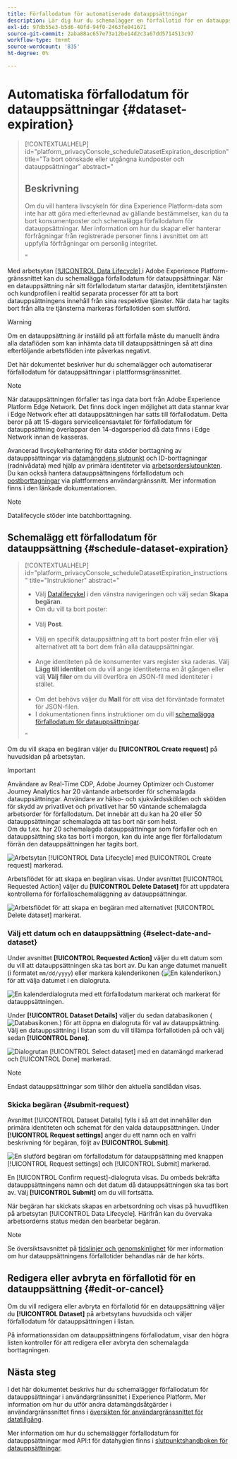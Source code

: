 ```yaml
---
title: Förfallodatum för automatiserade datauppsättningar
description: Lär dig hur du schemalägger en förfallotid för en datauppsättning i Adobe Experience Platform-gränssnittet.
exl-id: 97db55e3-b5d6-40fd-94f0-2463fe041671
source-git-commit: 2aba88ac657e73a12be14d2c3a67dd5714513c97
workflow-type: tm+mt
source-wordcount: '835'
ht-degree: 0%

---
```


# Automatiska förfallodatum för datauppsättningar {#dataset-expiration}

>[!CONTEXTUALHELP]
>id="platform_privacyConsole_scheduleDatasetExpiration_description"
>title="Ta bort oönskade eller utgångna kundposter och datauppsättningar"
>abstract="<h2>Beskrivning</h2><p>Om du vill hantera livscykeln för dina Experience Platform-data som inte har att göra med efterlevnad av gällande bestämmelser, kan du ta bort konsumentposter och schemalägga förfallodatum för datauppsättningar. Mer information om hur du skapar eller hanterar förfrågningar från registrerade personer finns i avsnittet om att uppfylla förfrågningar om personlig integritet.</p>"

Med arbetsytan [[!UICONTROL Data Lifecycle] ](./overview.md) i Adobe Experience Platform-gränssnittet kan du schemalägga förfallodatum för datauppsättningar. När en datauppsättning når sitt förfallodatum startar datasjön, identitetstjänsten och kundprofilen i realtid separata processer för att ta bort datauppsättningens innehåll från sina respektive tjänster. När data har tagits bort från alla tre tjänsterna markeras förfallotiden som slutförd.

>[!WARNING]
>
>Om en datauppsättning är inställd på att förfalla måste du manuellt ändra alla dataflöden som kan inhämta data till datauppsättningen så att dina efterföljande arbetsflöden inte påverkas negativt.

Det här dokumentet beskriver hur du schemalägger och automatiserar förfallodatum för datauppsättningar i plattformsgränssnittet.

>[!NOTE]
>
>När datauppsättningen förfaller tas inga data bort från Adobe Experience Platform Edge Network. Det finns dock ingen möjlighet att data stannar kvar i Edge Network efter att datauppsättningen har satts till förfallodatum. Detta beror på att 15-dagars servicelicensavtalet för förfallodatum för datauppsättning överlappar den 14-dagarsperiod då data finns i Edge Network innan de kasseras.

Avancerad livscykelhantering för data stöder borttagning av datauppsättningar via [datamängdens slutpunkt](../api/dataset-expiration.md) och ID-borttagningar (radnivådata) med hjälp av primära identiteter via [arbetsorderslutpunkten](../api/workorder.md). Du kan också hantera datauppsättningens förfallodatum och [postborttagningar](./record-delete.md) via plattformens användargränssnitt. Mer information finns i den länkade dokumentationen.

>[!NOTE]
>
>Datalifecycle stöder inte batchborttagning.

## Schemalägg ett förfallodatum för datauppsättning {#schedule-dataset-expiration}

>[!CONTEXTUALHELP]
>id="platform_privacyConsole_scheduleDatasetExpiration_instructions"
>title="Instruktioner"
>abstract="<ul><li>Välj <a href="https://experienceleague.adobe.com/docs/experience-platform/hygiene/ui/overview.html">Datalifecykel</a> i den vänstra navigeringen och välj sedan <b>Skapa begäran</b>.</li><li>Om du vill ta bort poster:</li>   <li>Välj <b>Post</b>.</li>   <li>Välj en specifik datauppsättning att ta bort poster från eller välj alternativet att ta bort dem från alla datauppsättningar.</li>   <li>Ange identiteten på de konsumenter vars register ska raderas. Välj <b>Lägg till identitet</b> om du vill ange identiteterna en åt gången eller välj <b>Välj filer</b> om du vill överföra en JSON-fil med identiteter i stället.</li>   <li>Om det behövs väljer du <b>Mall</b> för att visa det förväntade formatet för JSON-filen.</li><li>I dokumentationen finns instruktioner om du vill <a href="https://experienceleague.adobe.com/docs/experience-platform/hygiene/ui/dataset-expiration.html#schedule-dataset-expiration">schemalägga förfallodatum för datauppsättningar</a>.</li></ul>"

Om du vill skapa en begäran väljer du **[!UICONTROL Create request]** på huvudsidan på arbetsytan.

>[!IMPORTANT]
>
>Användare av Real-Time CDP, Adobe Journey Optimizer och Customer Journey Analytics har 20 väntande arbetsorder för schemalagda datauppsättningar. Användare av hälso- och sjukvårdsskölden och skölden för skydd av privatlivet och privatlivet har 50 väntande schemalagda arbetsorder för förfallodatum. Det innebär att du kan ha 20 eller 50 datauppsättningar schemalagda att tas bort när som helst.<br>Om du t.ex. har 20 schemalagda datauppsättningar som förfaller och en datauppsättning ska tas bort i morgon, kan du inte ange fler förfallodatum förrän den datauppsättningen har tagits bort.

![Arbetsytan [!UICONTROL Data Lifecycle] med [!UICONTROL Create request] markerad.](../images/ui/ttl/create-request-button.png)

Arbetsflödet för att skapa en begäran visas. Under avsnittet [!UICONTROL Requested Action] väljer du **[!UICONTROL Delete Dataset]** för att uppdatera kontrollerna för förfalloschemaläggning av datauppsättningar.

![Arbetsflödet för att skapa en begäran med alternativet [!UICONTROL Delete dataset] markerat.](../images/ui/ttl/dataset-selected.png)

### Välj ett datum och en datauppsättning {#select-date-and-dataset}

Under avsnittet **[!UICONTROL Requested Action]** väljer du ett datum som du vill att datauppsättningen ska tas bort av. Du kan ange datumet manuellt (i formatet `mm/dd/yyyy`) eller markera kalenderikonen (![En kalenderikon.](../images/ui/ttl/calendar-icon.png)) för att välja datumet i en dialogruta.

![En kalenderdialogruta med ett förfallodatum markerat och markerat för datauppsättningen.](../images/ui/ttl/select-date.png)

Under **[!UICONTROL Dataset Details]** väljer du sedan databasikonen (![Databasikonen.](../images/ui/ttl/database-icon.png)) för att öppna en dialogruta för val av datauppsättning. Välj en datauppsättning i listan som du vill tillämpa förfallotiden på och välj sedan **[!UICONTROL Done]**.

![Dialogrutan [!UICONTROL Select dataset] med en datamängd markerad och [!UICONTROL Done] markerad.](../images/ui/ttl/select-dataset.png)

>[!NOTE]
>
>Endast datauppsättningar som tillhör den aktuella sandlådan visas.

### Skicka begäran {#submit-request}

Avsnittet [!UICONTROL Dataset Details] fylls i så att det innehåller den primära identiteten och schemat för den valda datauppsättningen. Under **[!UICONTROL Request settings]** anger du ett namn och en valfri beskrivning för begäran, följt av **[!UICONTROL Submit]**.

![En slutförd begäran om förfallodatum för datauppsättning med knappen [!UICONTROL Request settings] och [!UICONTROL Submit] markerad.](../images/ui/ttl/submit.png)

En [!UICONTROL Confirm request]-dialogruta visas. Du ombeds bekräfta datauppsättningens namn och det datum då datauppsättningen ska tas bort av. Välj **[!UICONTROL Submit]** om du vill fortsätta.

När begäran har skickats skapas en arbetsordning och visas på huvudfliken på arbetsytan [!UICONTROL Data Lifecycle]. Härifrån kan du övervaka arbetsorderns status medan den bearbetar begäran.

>[!NOTE]
>
>Se översiktsavsnittet på [tidslinjer och genomskinlighet](../home.md#dataset-expiration-transparency) för mer information om hur datauppsättningens förfallotider behandlas när de har körts.

## Redigera eller avbryta en förfallotid för en datauppsättning {#edit-or-cancel}

Om du vill redigera eller avbryta en förfallotid för en datauppsättning väljer du **[!UICONTROL Dataset]** på arbetsytans huvudsida och väljer förfallodatum för datauppsättningen i listan.

På informationssidan om datauppsättningens förfallodatum, visar den högra listen kontroller för att redigera eller avbryta den schemalagda borttagningen.

## Nästa steg

I det här dokumentet beskrivs hur du schemalägger förfallodatum för datauppsättningar i användargränssnittet i Experience Platform. Mer information om hur du utför andra datamängdsåtgärder i användargränssnittet finns i [översikten för användargränssnittet för datatillgång](./overview.md).

Mer information om hur du schemalägger förfallodatum för datauppsättningar med API:t för datahygien finns i [slutpunktshandboken för datauppsättningar](../api/dataset-expiration.md).
